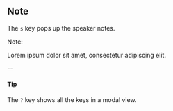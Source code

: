 ## Note

The `s` key pops up the speaker notes.

<!-- .slide: data-background="#a23" -->


Note:

Lorem ipsum dolor sit amet, consectetur adipiscing elit.

--

#### Tip

The `?` key shows all the keys in a modal view.

<!-- .slide: data-background="#a23" -->

